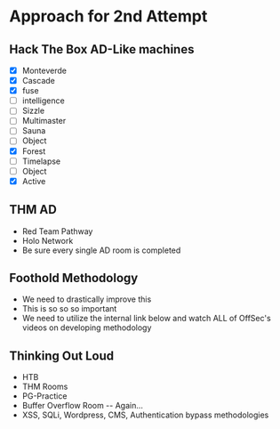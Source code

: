 # Approach for 2nd Attempt

## Hack The Box AD-Like machines

* [x] Monteverde
* [x] Cascade
* [x] fuse
* [ ] intelligence
* [ ] Sizzle
* [ ] Multimaster
* [ ] Sauna
* [ ] Object
* [x] Forest
* [ ] Timelapse
* [ ] Object
* [x] Active

## THM AD

* Red Team Pathway
* Holo Network
* Be sure every single AD room is completed

## Foothold Methodology

* We need to drastically improve this
* This is so so so important
* We need to utilize the internal link below and watch ALL of OffSec's videos on developing methodology

## Thinking Out Loud

* HTB
* THM Rooms
* PG-Practice
* Buffer Overflow Room -- Again...
* XSS, SQLi, Wordpress, CMS, Authentication bypass methodologies
